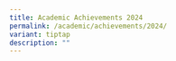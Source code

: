 ```yaml
---
title: Academic Achievements 2024
permalink: /academic/achievements/2024/
variant: tiptap
description: ""
---
```

